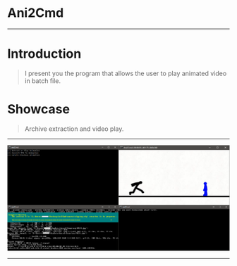 # Ani2Cmd
________________________________________
# Introduction
>I present you the program that allows the user to play animated video in batch file.

# Showcase
>Archive extraction and video play.
________________________________________
![](.github/prev1.png)
________________________________________
